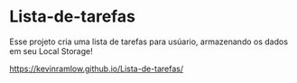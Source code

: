 #  Lista-de-tarefas

Esse projeto cria uma lista de tarefas para usúario, armazenando os dados em seu Local Storage!

 https://kevinramlow.github.io/Lista-de-tarefas/
